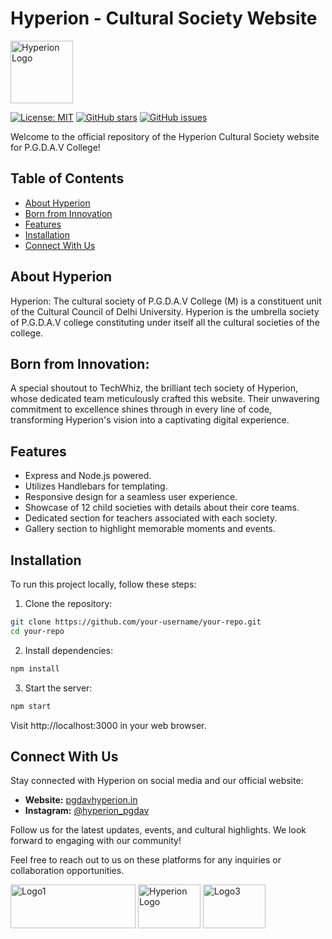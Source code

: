 # Hyperion - Cultural Society Website

<img src="https://pgdavhyperion.in/logos/HyperionLogo.jpeg" alt="Hyperion Logo" width="100" height="100">

[![License: MIT](https://img.shields.io/badge/License-MIT-yellow.svg)](https://opensource.org/licenses/MIT)
[![GitHub stars](https://img.shields.io/github/stars/your-username/your-repo.svg)](https://github.com/techwhizpgdav/Hyperion/stargazers)
[![GitHub issues](https://img.shields.io/github/issues/your-username/your-repo.svg)](https://github.com/techwhizpgdav/Hyperion/issues)

Welcome to the official repository of the Hyperion Cultural Society website for P.G.D.A.V College!

## Table of Contents
- [About Hyperion](#about-hyperion)
- [Born from Innovation](#born-from-innovation)
- [Features](#features)
- [Installation](#installation)
- [Connect With Us](#connect-with-us)

## About Hyperion

Hyperion: The cultural society of P.G.D.A.V College (M) is a constituent unit of the Cultural Council of Delhi University. Hyperion is the umbrella society of P.G.D.A.V college constituting under itself all the cultural societies of the college.

## Born from Innovation:

A special shoutout to TechWhiz, the brilliant tech society of Hyperion, whose dedicated team meticulously crafted this website. Their unwavering commitment to excellence shines through in every line of code, transforming Hyperion's vision into a captivating digital experience.

## Features

- Express and Node.js powered.
- Utilizes Handlebars for templating.
- Responsive design for a seamless user experience.
- Showcase of 12 child societies with details about their core teams.
- Dedicated section for teachers associated with each society.
- Gallery section to highlight memorable moments and events.

## Installation

To run this project locally, follow these steps:

1. Clone the repository:

```bash
git clone https://github.com/your-username/your-repo.git
cd your-repo
```

2. Install dependencies:

```bash
npm install
```

3. Start the server:

```bash
npm start
```
Visit http://localhost:3000 in your web browser.

## Connect With Us

Stay connected with Hyperion on social media and our official website:

- **Website:** [pgdavhyperion.in](https://pgdavhyperion.in/)
- **Instagram:** [@hyperion_pgdav](https://www.instagram.com/hyperion_pgdav/)

Follow us for the latest updates, events, and cultural highlights. We look forward to engaging with our community!

Feel free to reach out to us on these platforms for any inquiries or collaboration opportunities.

<img src="https://pgdavhyperion.in/logos/PGDAVLogo.png" alt="Logo1" width="200" height="70"> <img src="https://pgdavhyperion.in/logos/HyperionLogo.jpeg" alt="Hyperion Logo" width="100" height="70"> <img src="https://pgdavhyperion.in/logos/techwhizlogo2.jpeg" alt="Logo3" width="100" height="70">
